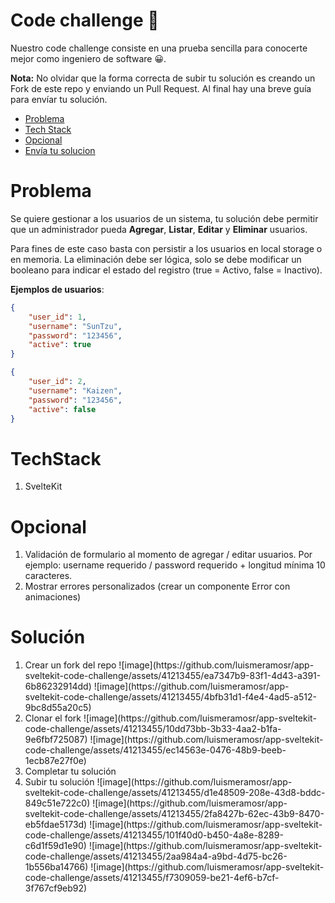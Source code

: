# Code challenge 🚀

Nuestro code challenge consiste en una prueba sencilla para conocerte mejor como ingeniero de software 😀.

**Nota:** No olvidar que la forma correcta de subir tu solución es creando un Fork de este repo y enviando un Pull Request.
Al final hay una breve guía para envíar tu solución.

-   [Problema](#problema)
-   [Tech Stack](#techstack)
-   [Opcional](#opcional)
-   [Envía tu solucion](#solución)

# Problema
Se quiere gestionar a los usuarios de un sistema, tu solución debe permitir
que un administrador pueda **Agregar**, **Listar**, **Editar** y **Eliminar** usuarios.

Para fines de este caso basta con persistir a los usuarios en local storage o en memoria.
La eliminación debe ser lógica, solo se debe modificar un booleano para indicar el estado
del registro (true = Activo, false = Inactivo).

**Ejemplos de usuarios**: 

```json
{
    "user_id": 1,
    "username": "SunTzu",
    "password": "123456",
    "active": true
}
```

```json
{
    "user_id": 2,
    "username": "Kaizen",
    "password": "123456",
    "active": false
}
```

# TechStack

<ol>
  <li>SvelteKit</li> 
</ol>

# Opcional


<ol>
  <li>Validación de formulario al momento de agregar / editar
usuarios. Por ejemplo: username requerido / password requerido + longitud mínima 10 caracteres.</li>
  <li>Mostrar errores personalizados (crear un componente Error con animaciones)</li>
</ol>

# Solución

<ol>
  <li>Crear un fork del repo
      ![image](https://github.com/luismeramosr/app-sveltekit-code-challenge/assets/41213455/ea7347b9-83f1-4d43-a391-6b86232914dd)
      ![image](https://github.com/luismeramosr/app-sveltekit-code-challenge/assets/41213455/4bfb31d1-f4e4-4ad5-a512-9bc8d55a20c5)
  </li>
  <li>Clonar el fork
      ![image](https://github.com/luismeramosr/app-sveltekit-code-challenge/assets/41213455/10dd73bb-3b33-4aa2-b1fa-9e6fbf725087)
      ![image](https://github.com/luismeramosr/app-sveltekit-code-challenge/assets/41213455/ec14563e-0476-48b9-beeb-1ecb87e27f0e)
  </li>
  <li>
      Completar tu solución
  </li>
  <li>
      Subir tu solución
      ![image](https://github.com/luismeramosr/app-sveltekit-code-challenge/assets/41213455/d1e48509-208e-43d8-bddc-849c51e722c0)
      ![image](https://github.com/luismeramosr/app-sveltekit-code-challenge/assets/41213455/2fa8427b-62ec-43b9-8470-eb5fdae5173d)
      ![image](https://github.com/luismeramosr/app-sveltekit-code-challenge/assets/41213455/101f40d0-b450-4a8e-8289-c6d1f59d1e90)
      ![image](https://github.com/luismeramosr/app-sveltekit-code-challenge/assets/41213455/2aa984a4-a9bd-4d75-bc26-1b556ba14766)
      ![image](https://github.com/luismeramosr/app-sveltekit-code-challenge/assets/41213455/f7309059-be21-4ef6-b7cf-3f767cf9eb92)
  </li>
</ol>


